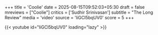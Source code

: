 +++
title = 'Coolie'
date = 2025-08-15T09:52:03+05:30
draft = false
mreviews = ["Coolie"]
critics = ['Sudhir Srinivasan']
subtitle = "The Long Review"
media = 'video'
source = 'liGCl5bqUV0'
score = 5
+++

{{< youtube id="liGCl5bqUV0" loading="lazy" >}}
